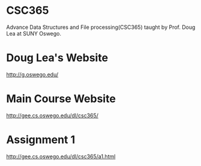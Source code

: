 # CSC365
Advance Data Structures and File processing(CSC365) taught by Prof. Doug Lea at SUNY Oswego.
# 
# Doug Lea's Website
http://g.oswego.edu/
# Main Course Website
http://gee.cs.oswego.edu/dl/csc365/
# Assignment 1
http://gee.cs.oswego.edu/dl/csc365/a1.html
#